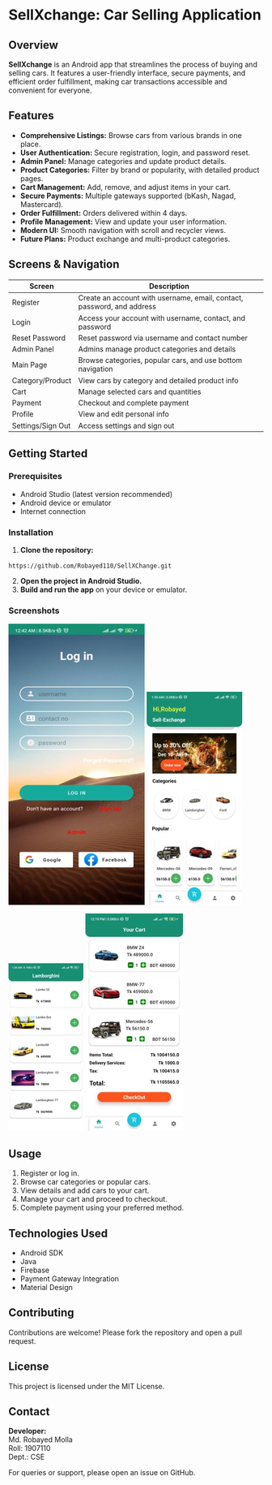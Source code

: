# SellXchange: Car Selling Application

## Overview

**SellXchange** is an Android app that streamlines the process of buying and selling cars. It features a user-friendly interface, secure payments, and efficient order fulfillment, making car transactions accessible and convenient for everyone.

## Features

- **Comprehensive Listings:** Browse cars from various brands in one place.
- **User Authentication:** Secure registration, login, and password reset.
- **Admin Panel:** Manage categories and update product details.
- **Product Categories:** Filter by brand or popularity, with detailed product pages.
- **Cart Management:** Add, remove, and adjust items in your cart.
- **Secure Payments:** Multiple gateways supported (bKash, Nagad, Mastercard).
- **Order Fulfillment:** Orders delivered within 4 days.
- **Profile Management:** View and update your user information.
- **Modern UI:** Smooth navigation with scroll and recycler views.
- **Future Plans:** Product exchange and multi-product categories.

## Screens & Navigation

| Screen            | Description                                                           |
|-------------------|-----------------------------------------------------------------------|
| Register          | Create an account with username, email, contact, password, and address|
| Login             | Access your account with username, contact, and password              |
| Reset Password    | Reset password via username and contact number                        |
| Admin Panel       | Admins manage product categories and details                          |
| Main Page         | Browse categories, popular cars, and use bottom navigation            |
| Category/Product  | View cars by category and detailed product info                       |
| Cart              | Manage selected cars and quantities                                   |
| Payment           | Checkout and complete payment                                         |
| Profile           | View and edit personal info                                           |
| Settings/Sign Out | Access settings and sign out                                          |

## Getting Started

### Prerequisites

- Android Studio (latest version recommended)
- Android device or emulator
- Internet connection

### Installation

1. **Clone the repository:**
```
https://github.com/Robayed110/SellXChange.git

```
2. **Open the project in Android Studio.**
3. **Build and run the app** on your device or emulator.

### Screenshots

![LogIn](Photo/login.jpg) ![Frontpage](Photo/Frontpage.jpg)

![Categories](Photo/Categories.jpg) ![Cart Menu](Photo/Cart_menu.jpg)



## Usage

1. Register or log in.
2. Browse car categories or popular cars.
3. View details and add cars to your cart.
4. Manage your cart and proceed to checkout.
5. Complete payment using your preferred method.


## Technologies Used

- Android SDK
- Java
- Firebase
- Payment Gateway Integration
- Material Design

## Contributing

Contributions are welcome! Please fork the repository and open a pull request.

## License

This project is licensed under the MIT License.

## Contact

**Developer:**  
Md. Robayed Molla  
Roll: 1907110  
Dept.: CSE

For queries or support, please open an issue on GitHub.


